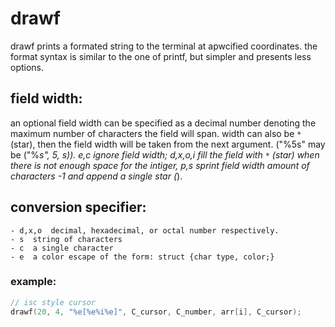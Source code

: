 # drawf
drawf prints a formated string to the terminal at apwcified coordinates.
the format syntax is similar to the one of printf, but simpler
and presents less options.


## field width:
an optional field width can be specified as a decimal number
denoting the maximum number of characters the field will span.
width can also be `*` (star), then the field width will be taken from
the next argument. ("%5s" may be ("%*s", 5, s)).
e,c ignore field width; d,x,o,i fill the field with `*` (star)
when there is not enough space for the intiger, p,s sprint
field width amount of characters -1 and append a single star (*).

## conversion specifier:
	- d,x,o  decimal, hexadecimal, or octal number respectively.
	- s  string of characters
	- c  a single character
	- e  a color escape of the form: struct {char type, color;}


### example:
``` c
// isc style cursor
drawf(20, 4, "%e[%e%i%e]", C_cursor, C_number, arr[i], C_cursor);

```
